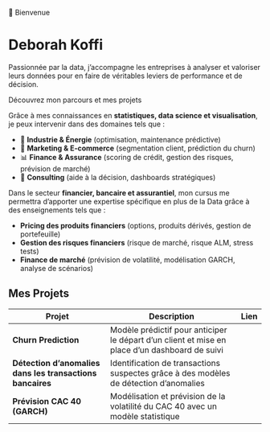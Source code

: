 👋 Bienvenue  

# Deborah Koffi   

Passionnée par la data, j’accompagne les entreprises à analyser et valoriser leurs données pour en faire de véritables leviers de performance et de décision.

Découvrez mon parcours et mes projets

Grâce à mes connaissances en **statistiques, data science et visualisation**, je peux intervenir dans des domaines tels que :  
- 🔧 **Industrie & Énergie** (optimisation, maintenance prédictive)  
- 🛒 **Marketing & E-commerce** (segmentation client, prédiction du churn)  
- 📊 **Finance & Assurance** (scoring de crédit, gestion des risques, prévision de marché)  
- 🧭 **Consulting** (aide à la décision, dashboards stratégiques)  

Dans le secteur **financier, bancaire et assurantiel**, mon cursus me permettra d’apporter une expertise spécifique en plus de la Data grâce à des enseignements tels que :  
- **Pricing des produits financiers** (options, produits dérivés, gestion de portefeuille)  
- **Gestion des risques financiers** (risque de marché, risque ALM, stress tests)  
- **Finance de marché** (prévision de volatilité, modélisation GARCH, analyse de scénarios)


## Mes Projets

| Projet | Description | Lien |
|--------|-------------|------|
| **Churn Prediction** | Modèle prédictif pour anticiper le départ d’un client et mise en place d’un dashboard de suivi |  |
|  **Détection d’anomalies dans les transactions bancaires** | Identification de transactions suspectes grâce à des modèles de détection d’anomalies |  |
|  **Prévision CAC 40 (GARCH)** | Modélisation et prévision de la volatilité du CAC 40 avec un modèle statistique |  |

  
